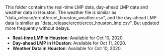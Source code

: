 This folder contains the real-time LMP data, day-ahead LMP data and weather data in Houston. The weather file is similar as "data_release/ercot/ercot_houston_weather.csv", and the day-ahead LMP data is similar as "data_release/ercot/ercot_houston_lmp.csv". But updated more frequently without delays.

- **Real-time LMP in Houston**: Available for Oct 10, 2020.
- **Day-ahead LMP in HOuston**: Available for Oct 11, 2020.
- **Weather Data in Houston**: Available for Oct 10, 2020.